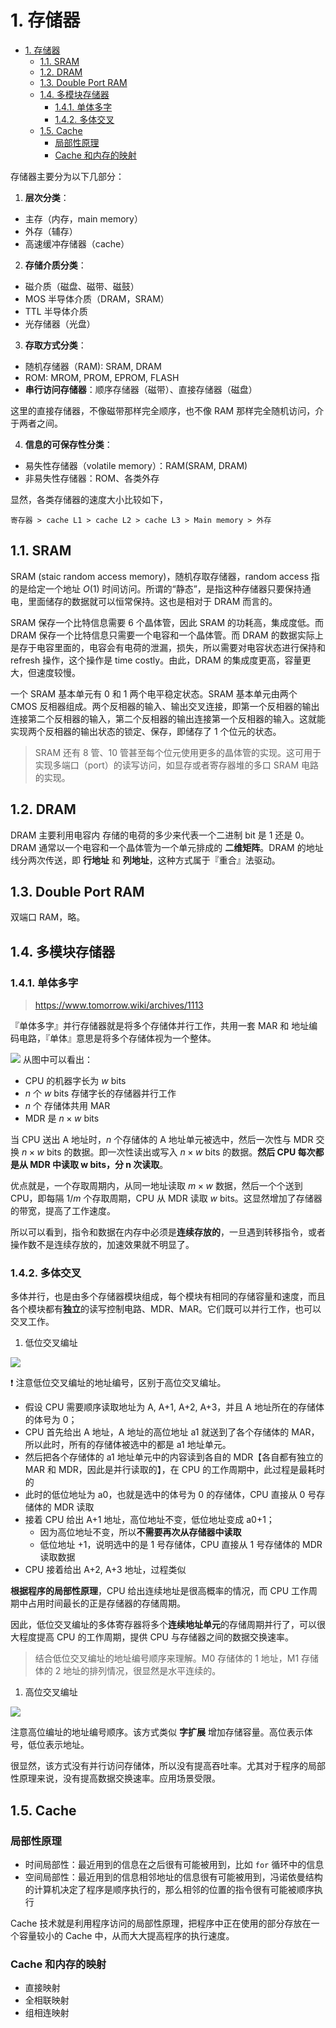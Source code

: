 
<a id="markdown-1-存储器" name="1-存储器"></a>
# 1. 存储器

<!-- TOC -->

- [1. 存储器](#1-存储器)
  - [1.1. SRAM](#11-sram)
  - [1.2. DRAM](#12-dram)
  - [1.3. Double Port RAM](#13-double-port-ram)
  - [1.4. 多模块存储器](#14-多模块存储器)
    - [1.4.1. 单体多字](#141-单体多字)
    - [1.4.2. 多体交叉](#142-多体交叉)
  - [1.5. Cache](#15-cache)
    - [局部性原理](#局部性原理)
    - [Cache 和内存的映射](#cache-和内存的映射)

<!-- /TOC -->
存储器主要分为以下几部分：

1. **层次分类**：
* 主存（内存，main memory）
* 外存（辅存）
* 高速缓冲存储器（cache）

2. **存储介质分类**：
* 磁介质（磁盘、磁带、磁鼓）
* MOS 半导体介质（DRAM，SRAM）
* TTL 半导体介质
* 光存储器（光盘）

3. **存取方式分类**：
* 随机存储器（RAM): SRAM, DRAM
* ROM: MROM, PROM, EPROM, FLASH
* **串行访问存储器**：顺序存储器（磁带）、直接存储器（磁盘）

这里的直接存储器，不像磁带那样完全顺序，也不像 RAM 那样完全随机访问，介于两者之间。

4. **信息的可保存性分类**：
* 易失性存储器（volatile memory）：RAM(SRAM, DRAM)
* 非易失性存储器：ROM、各类外存 

显然，各类存储器的速度大小比较如下，
``` 
寄存器 > cache L1 > cache L2 > cache L3 > Main memory > 外存
```

<a id="markdown-11-sram" name="11-sram"></a>
## 1.1. SRAM

SRAM (staic random access memory)，随机存取存储器，random access 指的是给定一个地址 $O(1)$ 时间访问。所谓的“静态”，是指这种存储器只要保持通电，里面储存的数据就可以恒常保持。这也是相对于 DRAM 而言的。

SRAM 保存一个比特信息需要 6 个晶体管，因此 SRAM 的功耗高，集成度低。而 DRAM 保存一个比特信息只需要一个电容和一个晶体管。而 DRAM 的数据实际上是存于电容里面的，电容会有电荷的泄漏，损失，所以需要对电容状态进行保持和 refresh 操作，这个操作是 time costly。由此，DRAM 的集成度更高，容量更大，但速度较慢。

一个 SRAM 基本单元有 0 和 1 两个电平稳定状态。SRAM 基本单元由两个 CMOS 反相器组成。两个反相器的输入、输出交叉连接，即第一个反相器的输出连接第二个反相器的输入，第二个反相器的输出连接第一个反相器的输入。这就能实现两个反相器的输出状态的锁定、保存，即储存了 1 个位元的状态。

> SRAM 还有 8 管、10 管甚至每个位元使用更多的晶体管的实现。这可用于实现多端口（port）的读写访问，如显存或者寄存器堆的多口 SRAM 电路的实现。


<a id="markdown-12-dram" name="12-dram"></a>
## 1.2. DRAM

DRAM 主要利用电容内 存储的电荷的多少来代表一个二进制 bit 是 1 还是 0。DRAM 通常以一个电容和一个晶体管为一个单元排成的 **二维矩阵**。DRAM 的地址线分两次传送，即 **行地址** 和 **列地址**，这种方式属于『重合』法驱动。


<a id="markdown-13-double-port-ram" name="13-double-port-ram"></a>
## 1.3. Double Port RAM

双端口 RAM，略。


<a id="markdown-14-多模块存储器" name="14-多模块存储器"></a>
## 1.4. 多模块存储器


<a id="markdown-141-单体多字" name="141-单体多字"></a>
### 1.4.1. 单体多字

> https://www.tomorrow.wiki/archives/1113

『单体多字』并行存储器就是将多个存储体并行工作，共用一套 MAR 和 地址编码电路，『单体』意思是将多个存储体视为一个整体。

![](image/单体多字.svg)
从图中可以看出：

* CPU 的机器字长为 $w$ bits
* $n$ 个 $w$ bits 存储字长的存储器并行工作
* $n$ 个 存储体共用 MAR 
* MDR 是 $n\times w$ bits

当 CPU 送出 A 地址时，$n$ 个存储体的 A 地址单元被选中，然后一次性与 MDR 交换 $n \times w$ bits 的数据。即一次性读出或写入 $n \times w$ bits 的数据。**然后 CPU 每次都是从 MDR 中读取 w bits，分 n 次读取**。

优点就是，一个存取周期内，从同一地址读取 $m \times w$ 数据，然后一个个送到 CPU，即每隔 $1/m$ 个存取周期，CPU 从 MDR 读取 $w$ bits。这显然增加了存储器的带宽，提高了工作速度。

所以可以看到，指令和数据在内存中必须是**连续存放的**，一旦遇到转移指令，或者操作数不是连续存放的，加速效果就不明显了。


<a id="markdown-142-多体交叉" name="142-多体交叉"></a>
### 1.4.2. 多体交叉

多体并行，也是由多个存储器模块组成，每个模块有相同的存储容量和速度，而且各个模块都有**独立**的读写控制电路、MDR、MAR。它们既可以并行工作，也可以交叉工作。

1. 低位交叉编址


![](image/低位编址多体交叉.png)

:exclamation: 注意低位交叉编址的地址编号，区别于高位交叉编址。

* 假设 CPU 需要顺序读取地址为 A, A+1, A+2, A+3，并且 A 地址所在的存储体的体号为 0；
* CPU 首先给出 A 地址，A 地址的高位地址 a1 就送到了各个存储体的 MAR，所以此时，所有的存储体被选中的都是 a1 地址单元。
* 然后把各个存储体的 a1 地址单元中的内容读到各自的 MDR【各自都有独立的 MAR 和 MDR，因此是并行读取的】，在 CPU 的工作周期中，此过程是最耗时的
* 此时的低位地址为 a0，也就是选中的体号为 0 的存储体，CPU 直接从 0 号存储体的 MDR 读取
* 接着 CPU 给出 A+1 地址，高位地址不变，低位地址变成 a0+1；
    - 因为高位地址不变，所以**不需要再次从存储器中读取**
    - 低位地址 +1，说明选中的是 1 号存储体，CPU 直接从 1 号存储体的 MDR 读取数据
* CPU 接着给出 A+2, A+3 地址，过程类似

**根据程序的局部性原理**，CPU 给出连续地址是很高概率的情况，而 CPU 工作周期中占用时间最长的正是存储器的存储周期。

因此，低位交叉编址的多体寄存器将多个**连续地址单元**的存储周期并行了，可以很大程度提高 CPU 的工作周期，提供 CPU 与存储器之间的数据交换速率。

> 结合低位交叉编址的地址编号顺序来理解。M0 存储体的 1 地址，M1 存储体的 2 地址的排列情况，很显然是水平连续的。

1. 高位交叉编址

![](image/高位编址多体交叉.png)

注意高位编址的地址编号顺序。该方式类似 **字扩展** 增加存储容量。高位表示体号，低位表示地址。

很显然，该方式没有并行访问存储体，所以没有提高吞吐率。尤其对于程序的局部性原理来说，没有提高数据交换速率。应用场景受限。


<a id="markdown-15-cache" name="15-cache"></a>
## 1.5. Cache

<a id="markdown-局部性原理" name="局部性原理"></a>
### 局部性原理

* 时间局部性：最近用到的信息在之后很有可能被用到，比如 `for` 循环中的信息
* 空间局部性：最近用到的信息相邻地址的信息很有可能被用到，冯诺依曼结构的计算机决定了程序是顺序执行的，那么相邻的位置的指令很有可能被顺序执行

Cache 技术就是利用程序访问的局部性原理，把程序中正在使用的部分存放在一个容量较小的 Cache 中，从而大大提高程序的执行速度。

<a id="markdown-cache-和内存的映射" name="cache-和内存的映射"></a>
### Cache 和内存的映射

* 直接映射
* 全相联映射
* 组相连映射
